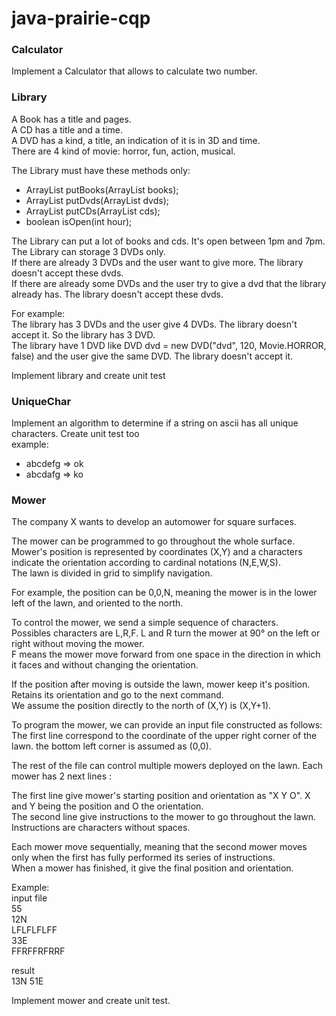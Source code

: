 # java-prairie-cqp


### Calculator
Implement a Calculator that allows to calculate two number.


### Library

A Book has a title and pages.<br/>
A CD has a title and a time.<br/>
A DVD has a kind, a title, an indication of it is in 3D and time.<br/>
There are 4 kind of movie: horror, fun, action, musical.<br/>

The Library must have these methods only:
* ArrayList<Book> putBooks(ArrayList<Book> books);
* ArrayList<DVD> putDvds(ArrayList<DVD> dvds);
* ArrayList<CD> putCDs(ArrayList<CD> cds);
* boolean isOpen(int hour);

The Library can put a lot of books and cds. It's open between 1pm and 7pm.<br/>
The Library can storage 3 DVDs only.<br/>
If there are already 3 DVDs and the user want to give more. The library doesn't accept these dvds.<br/>
If there are already some DVDs and the user try to give a dvd that the library already has. The library doesn't accept these dvds.<br/>

For example:<br/>
The library has 3 DVDs and the user give 4 DVDs. The library doesn't accept it. So the library has 3 DVD.<br/>
The library have 1 DVD like DVD dvd = new DVD("dvd", 120, Movie.HORROR, false) and the user give the same DVD. The library doesn't accept it.<br/>

Implement library and create unit test


### UniqueChar
Implement an algorithm to determine if a string on ascii has all unique characters. Create unit test too<br/>
example:<br/>
* abcdefg => ok
* abcdafg => ko


### Mower
The company X wants to develop an auto­mower for square surfaces.<br/>

The mower can be programmed to go throughout the whole surface.<br/>
Mower's position is represented by coordinates (X,Y) and a characters indicate the orientation according to cardinal notations (N,E,W,S).<br/>
The lawn is divided in grid to simplify navigation.<br/>

For example, the position can be 0,0,N, meaning the mower is in the lower left of the lawn, and oriented to the north.<br/>

To control the mower, we send a simple sequence of characters.<br/>
Possibles characters are L,R,F. L and R turn the mower at 90° on the left or right without moving the mower.<br/>
F means the mower move forward from one space in the direction in which it faces and without changing the orientation.<br/>


If the position after moving is outside the lawn, mower keep it's position. Retains its orientation and go to the next command.<br/>
We assume the position directly to the north of (X,Y) is (X,Y+1).<br/>

To program the mower, we can provide an input file constructed as follows:<br/>
The first line correspond to the coordinate of the upper right corner of the lawn. the bottom left corner is assumed as (0,0).<br/>

The rest of the file can control multiple mowers deployed on the lawn. Each mower has 2 next lines :<br/>

The first line give mower's starting position and orientation as "X Y O". X and Y being the position and O the orientation.<br/>
The second line give instructions to the mower to go throughout the lawn. Instructions are characters without spaces.<br/>

Each mower move sequentially, meaning that the second mower moves only when the first has fully performed its series of instructions.<br/>
When a mower has finished, it give the final position and orientation.<br/>

Example:<br/>
input file<br/>
55<br/>
12N<br/>
LFLFLFLFF<br/>
33E<br/>
FFRFFRFRRF<br/>

result<br/>
13N 51E

Implement mower and create unit test.




